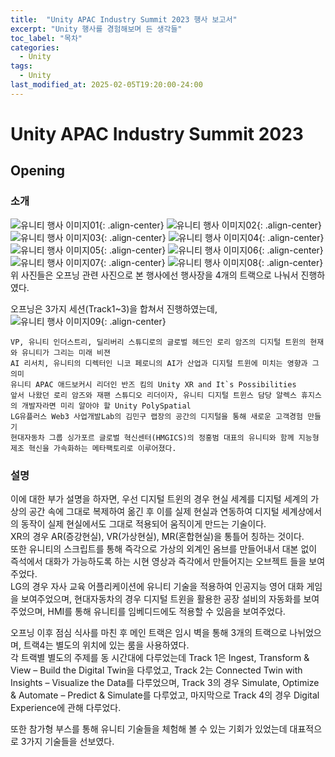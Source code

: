 ```yaml
---
title:  "Unity APAC Industry Summit 2023 행사 보고서"
excerpt: "Unity 행사를 경험해보며 든 생각들"
toc_label: "목차"
categories:
  - Unity
tags:
  - Unity
last_modified_at: 2025-02-05T19:20:00-24:00
---
```


# Unity APAC Industry Summit 2023

## Opening
### 소개
![유니티 행사 이미지01](https://ji-hun-park.github.io/assets/images/UAI01.jpg "유니티 행사 이미지01"){: .align-center}
![유니티 행사 이미지02](https://ji-hun-park.github.io/assets/images/UAI02.jpg "유니티 행사 이미지02"){: .align-center}
![유니티 행사 이미지03](https://ji-hun-park.github.io/assets/images/UAI03.jpg "유니티 행사 이미지03"){: .align-center}
![유니티 행사 이미지04](https://ji-hun-park.github.io/assets/images/UAI04.jpg "유니티 행사 이미지04"){: .align-center}
![유니티 행사 이미지05](https://ji-hun-park.github.io/assets/images/UAI05.jpg "유니티 행사 이미지05"){: .align-center}
![유니티 행사 이미지06](https://ji-hun-park.github.io/assets/images/UAI06.jpg "유니티 행사 이미지06"){: .align-center}
![유니티 행사 이미지07](https://ji-hun-park.github.io/assets/images/UAI07.jpg "유니티 행사 이미지07"){: .align-center}
![유니티 행사 이미지08](https://ji-hun-park.github.io/assets/images/UAI08.jpg "유니티 행사 이미지08"){: .align-center}
위 사진들은 오프닝 관련 사진으로 본 행사에선 행사장을 4개의 트랙으로 나눠서 진행하였다.  

오프닝은 3가지 세션(Track1~3)을 합쳐서 진행하였는데,  
![유니티 행사 이미지09](https://ji-hun-park.github.io/assets/images/UAI09.jpg "유니티 행사 이미지09"){: .align-center}
```
VP, 유니티 인더스트리, 딜리버리 스튜디로의 글로벌 헤드인 로리 암즈의 디지털 트윈의 현재와 유니티가 그리는 미래 비젼  
AI 리서치, 유니티의 디렉터인 니코 페로니의 AI가 산업과 디지털 트윈에 미치는 영향과 그 의미  
유니티 APAC 애드보커시 리더인 반즈 킴의 Unity XR and It`s Possibilities  
앞서 나왔던 로리 암즈와 재팬 스튜디오 리더이자, 유니티 디지털 트윈스 담당 알렉스 휴지스의 개발자라면 미리 알아야 할 Unity PolySpatial  
LG유플러스 Web3 사업개발Lab의 김민구 랩장의 공간의 디지털을 통해 새로운 고객경험 만들기  
현대자동차 그룹 싱가포르 글로벌 혁신센터(HMGICS)의 정홍범 대표의 유니티와 함께 지능형 제조 혁신을 가속화하는 메타팩토리로 이루어졌다.
```

### 설명
이에 대한 부가 설명을 하자면, 우선 디지털 트윈의 경우 현실 세계를 디지털 세계의 가상의 공간 속에 그대로 복제하여 옮긴 후 이를 실제 현실과 연동하여 디지털 세계상에서의 동작이 실제 현실에서도 그대로 적용되어 움직이게 만드는 기술이다.  
XR의 경우 AR(증강현실), VR(가상현실), MR(혼합현실)을 통틀어 칭하는 것이다.  
또한 유니티의 스크립트를 통해 즉각으로 가상의 외계인 옴브를 만들어내서 대본 없이 즉석에서 대화가 가능하도록 하는 시현 영상과 즉각에서 만들어지는 오브젝트 들을 보여주었다.  
LG의 경우 자사 교육 어플리케이션에 유니티 기술을 적용하여 인공지능 영어 대화 게임을 보여주었으며, 현대자동차의 경우 디지털 트윈을 활용한 공장 설비의 자동화를 보여주었으며, HMI를 통해 유니티를 임베디드에도 적용할 수 있음을 보여주었다.

오프닝 이후 점심 식사를 마친 후 메인 트랙은 임시 벽을 통해 3개의 트랙으로 나뉘었으며, 트랙4는 별도의 위치에 있는 룸을 사용하였다.  
각 트랙별 별도의 주제를 동 시간대에 다루었는데 Track 1은 Ingest, Transform & View – Build the Digital Twin을 다루었고, Track 2는 Connected Twin with Insights – Visualize the Data를 다루었으며, Track 3의 경우 Simulate, Optimize & Automate – Predict & Simulate를 다루었고, 마지막으로 Track 4의 경우 Digital Experience에 관해 다루었다.

또한 참가형 부스를 통해 유니티 기술들을 체험해 볼 수 있는 기회가 있었는데 대표적으로 3가지 기술들을 선보였다.
